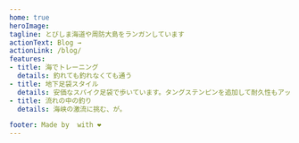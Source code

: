 ```yaml
---
home: true
heroImage:
tagline: とびしま海道や周防大島をランガンしています
actionText: Blog →
actionLink: /blog/
features:
- title: 海でトレーニング
  details: 釣れても釣れなくても通う
- title: 地下足袋スタイル
  details: 安価なスパイク足袋で歩いています。タングステンピンを追加して耐久性もアップ。
- title: 流れの中の釣り
  details: 海峡の激流に挑む、が。

footer: Made by  with ❤️
---
```

